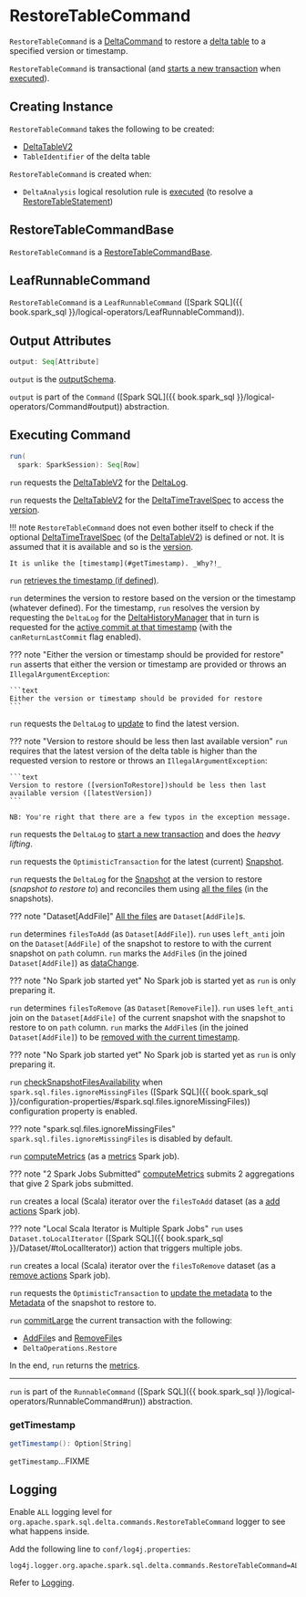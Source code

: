 # RestoreTableCommand

`RestoreTableCommand` is a [DeltaCommand](../DeltaCommand.md) to restore a [delta table](#sourceTable) to a specified version or timestamp.

`RestoreTableCommand` is transactional (and [starts a new transaction](../../DeltaLog.md#withNewTransaction) when [executed](#run)).

## Creating Instance

`RestoreTableCommand` takes the following to be created:

* <span id="sourceTable"> [DeltaTableV2](../../DeltaTableV2.md)
* <span id="targetIdent"> `TableIdentifier` of the delta table

`RestoreTableCommand` is created when:

* `DeltaAnalysis` logical resolution rule is [executed](../../DeltaAnalysis.md#run) (to resolve a [RestoreTableStatement](RestoreTableStatement.md))

## <span id="RestoreTableCommandBase"> RestoreTableCommandBase

`RestoreTableCommand` is a [RestoreTableCommandBase](RestoreTableCommandBase.md).

## <span id="LeafRunnableCommand"> LeafRunnableCommand

`RestoreTableCommand` is a `LeafRunnableCommand` ([Spark SQL]({{ book.spark_sql }}/logical-operators/LeafRunnableCommand)).

## <span id="output"> Output Attributes

```scala
output: Seq[Attribute]
```

`output` is the [outputSchema](RestoreTableCommandBase.md#outputSchema).

`output` is part of the `Command` ([Spark SQL]({{ book.spark_sql }}/logical-operators/Command#output)) abstraction.

## <span id="run"> Executing Command

```scala
run(
  spark: SparkSession): Seq[Row]
```

`run` requests the [DeltaTableV2](#sourceTable) for the [DeltaLog](../../DeltaTableV2.md#deltaLog).

`run` requests the [DeltaTableV2](#sourceTable) for the [DeltaTimeTravelSpec](../../DeltaTableV2.md#timeTravelOpt) to access the [version](../../DeltaTimeTravelSpec.md#version).

!!! note
    `RestoreTableCommand` does not even bother itself to check if the optional [DeltaTimeTravelSpec](../../DeltaTableV2.md#timeTravelOpt) (of the [DeltaTableV2](#sourceTable)) is defined or not.
    It is assumed that it is available and so is the [version](../../DeltaTimeTravelSpec.md#version).

    It is unlike the [timestamp](#getTimestamp). _Why?!_

`run` [retrieves the timestamp (if defined)](#getTimestamp).

`run` determines the version to restore based on the version or the timestamp (whatever defined). For the timestamp, `run` resolves the version by requesting the `DeltaLog` for the [DeltaHistoryManager](../../DeltaLog.md#history) that in turn is requested for the [active commit at that timestamp](../../DeltaHistoryManager.md#getActiveCommitAtTime) (with the `canReturnLastCommit` flag enabled).

??? note "Either the version or timestamp should be provided for restore"
    `run` asserts that either the version or timestamp are provided or throws an `IllegalArgumentException`:

    ```text
    Either the version or timestamp should be provided for restore
    ```

`run` requests the `DeltaLog` to [update](../../SnapshotManagement.md#update) to find the latest version.

??? note "Version to restore should be less then last available version"
    `run` requires that the latest version of the delta table is higher than the requested version to restore or throws an `IllegalArgumentException`:

    ```text
    Version to restore ([versionToRestore])should be less then last available version ([latestVersion])
    ```

    NB: You're right that there are a few typos in the exception message.

`run` requests the `DeltaLog` to [start a new transaction](../../DeltaLog.md#withNewTransaction) and does the _heavy lifting_.

`run` requests the `OptimisticTransaction` for the latest (current) [Snapshot](../../OptimisticTransaction.md#snapshot).

`run` requests the `DeltaLog` for the [Snapshot](../../SnapshotManagement.md#update) at the version to restore (_snapshot to restore to_) and reconciles them using [all the files](../../Snapshot.md#allFiles) (in the snapshots).

??? note "Dataset[AddFile]"
    [All the files](../../Snapshot.md#allFiles) are `Dataset[AddFile]`s.

`run` determines `filesToAdd` (as `Dataset[AddFile]`). `run` uses `left_anti` join on the `Dataset[AddFile]` of the snapshot to restore to with the current snapshot on `path` column. `run` marks the `AddFile`s (in the joined `Dataset[AddFile]`) as [dataChange](../../AddFile.md#dataChange).

??? note "No Spark job started yet"
    No Spark job is started yet as `run` is only preparing it.

`run` determines `filesToRemove` (as `Dataset[RemoveFile]`). `run` uses `left_anti` join on the `Dataset[AddFile]` of the current snapshot with the snapshot to restore to on `path` column. `run` marks the `AddFile`s (in the joined `Dataset[AddFile]`) to be [removed with the current timestamp](../../AddFile.md#removeWithTimestamp).

??? note "No Spark job started yet"
    No Spark job is started yet as `run` is only preparing it.

`run` [checkSnapshotFilesAvailability](#checkSnapshotFilesAvailability) when `spark.sql.files.ignoreMissingFiles` ([Spark SQL]({{ book.spark_sql }}/configuration-properties/#spark.sql.files.ignoreMissingFiles)) configuration property is enabled.

??? note "spark.sql.files.ignoreMissingFiles"
    `spark.sql.files.ignoreMissingFiles` is disabled by default.

`run` [computeMetrics](#computeMetrics) (as a [metrics](#withDescription) Spark job).

??? note "2 Spark Jobs Submitted"
    [computeMetrics](#computeMetrics) submits 2 aggregations that give 2 Spark jobs submitted.

`run` creates a local (Scala) iterator over the `filesToAdd` dataset (as a [add actions](#withDescription) Spark job).

??? note "Local Scala Iterator is Multiple Spark Jobs"
    `run` uses `Dataset.toLocalIterator` ([Spark SQL]({{ book.spark_sql }}/Dataset/#toLocalIterator)) action that triggers multiple jobs.

`run` creates a local (Scala) iterator over the `filesToRemove` dataset (as a [remove actions](#withDescription) Spark job).

`run` requests the `OptimisticTransaction` to [update the metadata](../../OptimisticTransactionImpl.md#updateMetadata) to the [Metadata](../../Metadata.md) of the snapshot to restore to.

`run` [commitLarge](../DeltaCommand.md#commitLarge) the current transaction with the following:

* [AddFile](../../AddFile.md)s and [RemoveFile](../../RemoveFile.md)s
* `DeltaOperations.Restore`

In the end, `run` returns the [metrics](#computeMetrics).

---

`run` is part of the `RunnableCommand` ([Spark SQL]({{ book.spark_sql }}/logical-operators/RunnableCommand#run)) abstraction.

### <span id="getTimestamp"> getTimestamp

```scala
getTimestamp(): Option[String]
```

`getTimestamp`...FIXME

## Logging

Enable `ALL` logging level for `org.apache.spark.sql.delta.commands.RestoreTableCommand` logger to see what happens inside.

Add the following line to `conf/log4j.properties`:

```text
log4j.logger.org.apache.spark.sql.delta.commands.RestoreTableCommand=ALL
```

Refer to [Logging](../../spark-logging.md).
